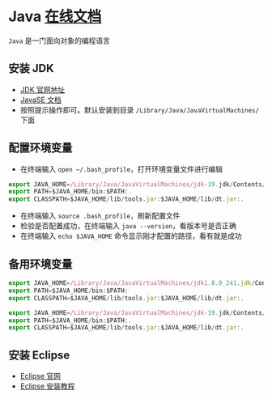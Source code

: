 # Java [在线文档](https://www.matools.com/api/java8)

`Java` 是一门面向对象的编程语言

## 安装 JDK
- [JDK 官网地址](https://www.oracle.com/cn/java/technologies/downloads/)
- [JavaSE 文档](https://docs.oracle.com/en/java/javase/19/index.html)
- 按照提示操作即可。默认安装到目录 `/Library/Java/JavaVirtualMachines/` 下面

## 配置环境变量
- 在终端输入 `open ~/.bash_profile`，打开环境变量文件进行编辑

``` js
export JAVA_HOME=/Library/Java/JavaVirtualMachines/jdk-19.jdk/Contents/Home
export PATH=$JAVA_HOME/bin:$PATH:.
export CLASSPATH=$JAVA_HOME/lib/tools.jar:$JAVA_HOME/lib/dt.jar:.
```

- 在终端输入 `source .bash_profile`，刷新配置文件
- 检验是否配置成功，在终端输入 `java --version`，看版本号是否正确
- 在终端输入 `echo $JAVA_HOME` 命令显示刚才配置的路径，看有就是成功

## 备用环境变量
``` js
export JAVA_HOME=/Library/Java/JavaVirtualMachines/jdk1.8.0_241.jdk/Contents/Home
export PATH=$JAVA_HOME/bin:$PATH:
export CLASSPATH=$JAVA_HOME/lib/tools.jar:$JAVA_HOME/lib/dt.jar:.

export JAVA_HOME=/Library/Java/JavaVirtualMachines/jdk-19.jdk/Contents/Home
export PATH=$JAVA_HOME/bin:$PATH:.
export CLASSPATH=$JAVA_HOME/lib/tools.jar:$JAVA_HOME/lib/dt.jar:.
```

## 安装 Eclipse
- [Eclipse 官网](https://www.eclipse.org/downloads/)
- [Eclipse 安装教程](https://blog.csdn.net/weixin_57724816/article/details/116783035)